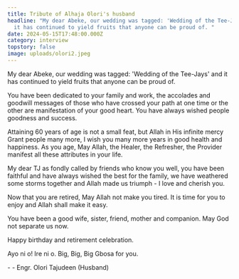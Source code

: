```yaml
---
title: Tribute of Alhaja Olori's husband
headline: "My dear Abeke, our wedding was tagged: 'Wedding of the Tee-Jays' and
  it has continued to yield fruits that anyone can be proud of. "
date: 2024-05-15T17:48:00.000Z
category: interview
topstory: false
image: uploads/olori2.jpeg
---
```

My dear Abeke, our wedding was tagged: 'Wedding of the Tee-Jays' and it has continued to yield fruits that anyone can be proud of. 

You have been dedicated to your family and work, the accolades and goodwill messages of those who have crossed your path at one time or the other are manifestation of your good heart. You have always wished people goodness and success.

Attaining 60 years of age is not a small feat, but Allah in His infinite mercy Grant people many more, I wish you many more years in good health and happiness. As you age, May Allah, the Healer, the Refresher, the Provider manifest all these attributes in your life.

My dear TJ as fondly called by friends who know you well, you have been faithful and have always wished the best for the family, we have weathered some storms together and Allah made us triumph - I love and cherish you. 

Now that you are retired, May Allah not make you tired. It is time for you to enjoy and Allah shall make it easy. 

You have been a good wife, sister, friend, mother and companion. May God not separate us now. 

Happy birthday and retirement celebration. 

Ayo ni o! Ire ni o. Big, Big, Big Gbosa for you.

\- - Engr. Olori Tajudeen (Husband)
